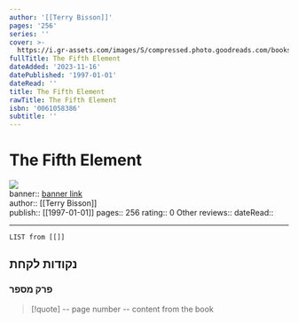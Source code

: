 ```yaml
---
author: '[[Terry Bisson]]'
pages: '256'
series: ''
cover: >-
  https://i.gr-assets.com/images/S/compressed.photo.goodreads.com/books/1387701493l/1458174.jpg
fullTitle: The Fifth Element
dateAdded: '2023-11-16'
datePublished: '1997-01-01'
dateRead: ''
title: The Fifth Element
rawTitle: The Fifth Element
isbn: '0061058386'
subtitle: ''
---
```

# The Fifth Element

![](https:&#x2F;&#x2F;i.gr-assets.com&#x2F;images&#x2F;S&#x2F;compressed.photo.goodreads.com&#x2F;books&#x2F;1387701493l&#x2F;1458174.jpg)  
banner:: [banner link](https:&#x2F;&#x2F;i.gr-assets.com&#x2F;images&#x2F;S&#x2F;compressed.photo.goodreads.com&#x2F;books&#x2F;1387701493l&#x2F;1458174.jpg)  
author:: [[Terry Bisson]]  
publish:: [[1997-01-01]]
pages:: 256
rating:: 0 
Other reviews:: 
dateRead:: 

<hr  style="clear:both"/>



```dataview
LIST from [[]]
```

## נקודות לקחת 

### פרק מספר
> [!quote] -- page number -- 
>  content from the book




```